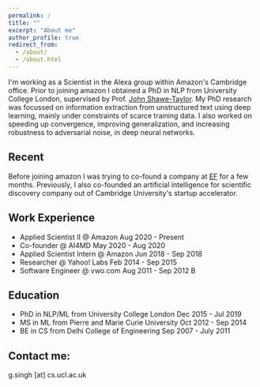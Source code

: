 ```yaml
---
permalink: /
title: ""
excerpt: "About me"
author_profile: true
redirect_from: 
  - /about/
  - /about.html
---
```


I'm working as a Scientist in the Alexa group within Amazon's Cambridge office. Prior to joining amazon I obtained a PhD in NLP from University College London, supervised by Prof. <a href="http://www0.cs.ucl.ac.uk/staff/J.Shawe-Taylor/">John Shawe-Taylor</a>. My PhD research was focussed on information extraction from unstructured text using deep learning, mainly under constraints of scarce training data. I also worked on speeding up convergence, improving generalization, and increasing robustness to adversarial noise, in deep neural networks. 

Recent
------

Before joining amazon I was trying to co-found a company at <a href="https://www.joinef.com">EF</a> for a few months. Previously, I also co-founded an artificial intelligence for scientific discovery company out of Cambridge University's startup accelerator.

Work Experience
------
* Applied Scientist II @ Amazon Aug 2020 - Present
* Co-founder @ AI4MD May 2020 - Aug 2020
* Applied Scientist Intern @ Amazon Jun 2018 - Sep 2018
* Researcher @ Yahoo! Labs Feb 2014 - Sep 2015
* Software Engineer @ vwo.com Aug 2011 - Sep 2012 B

Education
------
* PhD in NLP/ML from University College London Dec 2015 - Jul 2019
* MS in ML from Pierre and Marie Curie University Oct 2012 - Sep 2014 
* BE in CS from Delhi College of Engineering Sep 2007 - July 2011 



Contact me:
------
g.singh [at] cs.ucl.ac.uk
